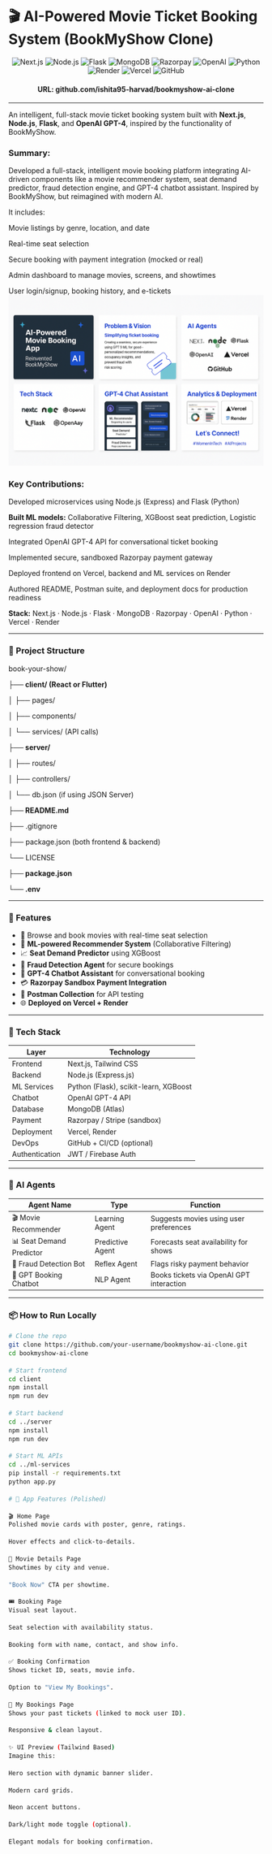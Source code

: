 
# 🎬 AI-Powered Movie Ticket Booking System (BookMyShow Clone)

<div align="center">
  
![Next.js](https://img.shields.io/badge/Next.js-000000?style=for-the-badge&logo=next.js&logoColor=white)
![Node.js](https://img.shields.io/badge/Node.js-339933?style=for-the-badge&logo=node.js&logoColor=white)
![Flask](https://img.shields.io/badge/Flask-000000?style=for-the-badge&logo=flask&logoColor=white)
![MongoDB](https://img.shields.io/badge/MongoDB-4EA94B?style=for-the-badge&logo=mongodb&logoColor=white)
![Razorpay](https://img.shields.io/badge/Razorpay-02042B?style=for-the-badge&logo=razorpay&logoColor=00AEEF)
![OpenAI](https://img.shields.io/badge/OpenAI-412991?style=for-the-badge&logo=openai&logoColor=white)
![Python](https://img.shields.io/badge/Python-3670A0?style=for-the-badge&logo=python&logoColor=white)
![Render](https://img.shields.io/badge/Backend-Hosted%20on%20Render-0077CC?style=for-the-badge&logo=render&logoColor=white)
![Vercel](https://img.shields.io/badge/Frontend-Deployed%20on%20Vercel-000000?style=for-the-badge&logo=vercel&logoColor=white)
![GitHub](https://img.shields.io/badge/GitHub-Repo-181717?style=for-the-badge&logo=github)
#### URL: github.com/ishita95-harvad/bookmyshow-ai-clone
</div>

---

An intelligent, full-stack movie ticket booking system built with **Next.js**, **Node.js**, **Flask**, and **OpenAI GPT-4**, inspired by the functionality of BookMyShow.



### Summary:

Developed a full-stack, intelligent movie booking platform integrating AI-driven components like a movie recommender system, seat demand predictor, fraud detection engine, and GPT-4 chatbot assistant. Inspired by BookMyShow, but reimagined with modern AI.
 
 It includes:

Movie listings by genre, location, and date

Real-time seat selection

Secure booking with payment integration (mocked or real)

Admin dashboard to manage movies, screens, and showtimes

User login/signup, booking history, and e-tickets
![image](https://github.com/Ishita95-harvad/book-my-show/blob/main/dcb60c8b-843b-430d-8de8-3848577c2997.png)
<div></div>



### Key Contributions:

Developed microservices using Node.js (Express) and Flask (Python)

**Built ML models:** Collaborative Filtering, XGBoost seat prediction, Logistic regression fraud detector

Integrated OpenAI GPT-4 API for conversational ticket booking

Implemented secure, sandboxed Razorpay payment gateway

Deployed frontend on Vercel, backend and ML services on Render

Authored README, Postman suite, and deployment docs for production readiness

**Stack:** Next.js · Node.js · Flask · MongoDB · Razorpay · OpenAI · Python · Vercel · Render

---

### 📁 Project Structure

book-your-show/

**├── client/ (React or Flutter)**

│   ├── pages/

│   ├── components/

│   └── services/ (API calls)

**├── server/**

│   ├── routes/

│   ├── controllers/

│   └── db.json (if using JSON Server)

**├── README.md**

├── .gitignore

├── package.json (both frontend & backend)

└── LICENSE

**├── package.json**

**└── .env**


---

### 🚀 Features

- 🎦 Browse and book movies with real-time seat selection
- 🧠 **ML-powered Recommender System** (Collaborative Filtering)
- 📈 **Seat Demand Predictor** using XGBoost
- 🔐 **Fraud Detection Agent** for secure bookings
- 🤖 **GPT-4 Chatbot Assistant** for conversational booking
- 💳 **Razorpay Sandbox Payment Integration**
- 🧪 **Postman Collection** for API testing
- 🌐 **Deployed on Vercel + Render**

---

### 🧩 Tech Stack

| Layer         | Technology             |
|---------------|-------------------------|
| Frontend      | Next.js, Tailwind CSS   |
| Backend       | Node.js (Express.js)    |
| ML Services   | Python (Flask), scikit-learn, XGBoost |
| Chatbot       | OpenAI GPT-4 API        |
| Database      | MongoDB (Atlas)         |
| Payment       | Razorpay / Stripe (sandbox) |
| Deployment    | Vercel, Render          |
| DevOps	      | GitHub + CI/CD (optional) |
|Authentication	|JWT / Firebase Auth |
---

### 🧠 AI Agents

| Agent Name              | Type              | Function                                 |
|------------------------|-------------------|------------------------------------------|
| 🎬 Movie Recommender   | Learning Agent    | Suggests movies using user preferences   |
| 📊 Seat Demand Predictor | Predictive Agent | Forecasts seat availability for shows    |
| 🔐 Fraud Detection Bot | Reflex Agent      | Flags risky payment behavior             |
| 🤖 GPT Booking Chatbot | NLP Agent         | Books tickets via OpenAI GPT interaction |

---

### 📦 How to Run Locally

```bash
# Clone the repo
git clone https://github.com/your-username/bookmyshow-ai-clone.git
cd bookmyshow-ai-clone

# Start frontend
cd client
npm install
npm run dev

# Start backend
cd ../server
npm install
npm run dev

# Start ML APIs
cd ../ml-services
pip install -r requirements.txt
python app.py

# 🧱 App Features (Polished)

🎬 Home Page
Polished movie cards with poster, genre, ratings.

Hover effects and click-to-details.

📄 Movie Details Page
Showtimes by city and venue.

"Book Now" CTA per showtime.

🎟 Booking Page
Visual seat layout.

Seat selection with availability status.

Booking form with name, contact, and show info.

✅ Booking Confirmation
Shows ticket ID, seats, movie info.

Option to "View My Bookings".

🧾 My Bookings Page
Shows your past tickets (linked to mock user ID).

Responsive & clean layout.

✨ UI Preview (Tailwind Based)
Imagine this:

Hero section with dynamic banner slider.

Modern card grids.

Neon accent buttons.

Dark/light mode toggle (optional).

Elegant modals for booking confirmation.
